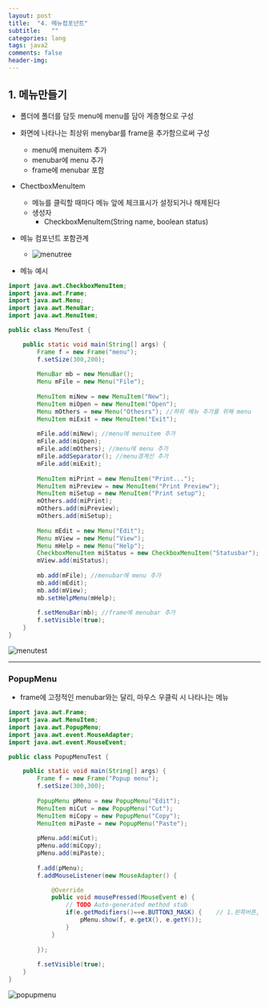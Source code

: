 ```yaml
---
layout: post
title:  "4. 메뉴컴포넌트"
subtitle:   ""
categories: lang
tags: java2
comments: false
header-img: 
---
```


## 1. 메뉴만들기
- 폴더에 폴더를 담듯 menu에 menu를 담아 계층형으로 구성
- 화면에 나타나는 최상위 menybar를 frame을 추가함으로써 구성
  - menu에 menuitem 추가
  - menubar에 menu 추가
  - frame에 menubar 포함
- ChectboxMenuItem
  - 메뉴를 클릭할 때마다 메뉴 앞에 체크표시가 설정되거나 해제된다
  - 생성자
    - CheckboxMenuItem(String name, boolean status)
- 메뉴 컴포넌트 포함관계   
  - ![menutree](https://user-images.githubusercontent.com/99188096/161675461-34c98802-1ee0-4ddd-a126-f0d55203d662.PNG)   

- 메뉴 예시   

```java
import java.awt.CheckboxMenuItem;
import java.awt.Frame;
import java.awt.Menu;
import java.awt.MenuBar;
import java.awt.MenuItem;

public class MenuTest {

	public static void main(String[] args) {
		Frame f = new Frame("menu");
		f.setSize(300,200);
		
		MenuBar mb = new MenuBar();
		Menu mFile = new Menu("File");
		
		MenuItem miNew = new MenuItem("New");
		MenuItem miOpen = new MenuItem("Open");
		Menu mOthers = new Menu("Othesrs"); //하위 메뉴 추가를 위해 menu
		MenuItem miExit = new MenuItem("Exit");
		
		mFile.add(miNew); //menu에 menuitem 추가
		mFile.add(miOpen);
		mFile.add(mOthers); //menu에 menu 추가
		mFile.addSeparator(); //menu경계선 추가
		mFile.add(miExit);
		
		MenuItem miPrint = new MenuItem("Print...");
		MenuItem miPreview = new MenuItem("Print Preview");
		MenuItem miSetup = new MenuItem("Print setup");
		mOthers.add(miPrint);
		mOthers.add(miPreview);
		mOthers.add(miSetup);
		
		Menu mEdit = new Menu("Edit");
		Menu mView = new Menu("View");
		Menu mHelp = new Menu("Help");
		CheckboxMenuItem miStatus = new CheckboxMenuItem("Statusbar");
		mView.add(miStatus);
		
		mb.add(mFile); //menubar에 menu 추가
		mb.add(mEdit);
		mb.add(mView);
		mb.setHelpMenu(mHelp);
		
		f.setMenuBar(mb); //frame에 menubar 추가
		f.setVisible(true);
	}
}

```
![menutest](https://user-images.githubusercontent.com/99188096/161676297-97e79de9-4d8d-4460-b5c5-2d7b0ae29b35.png)   

***
### PopupMenu
- frame에 고정적인 menubar와는 달리, 마우스 우클릭 시 나타나는 메뉴   

```java
import java.awt.Frame;
import java.awt.MenuItem;
import java.awt.PopupMenu;
import java.awt.event.MouseAdapter;
import java.awt.event.MouseEvent;

public class PopupMenuTest {

	public static void main(String[] args) {
		Frame f = new Frame("Popup menu");
		f.setSize(300,300);
		
		PopupMenu pMenu = new PopupMenu("Edit");
		MenuItem miCut = new PopupMenu("Cut");
		MenuItem miCopy = new PopupMenu("Copy");
		MenuItem miPaste = new PopupMenu("Paste");
		
		pMenu.add(miCut);
		pMenu.add(miCopy);
		pMenu.add(miPaste);
		
		f.add(pMenu);
		f.addMouseListener(new MouseAdapter() {

			@Override
			public void mousePressed(MouseEvent e) {
				// TODO Auto-generated method stub
				if(e.getModifiers()==e.BUTTON3_MASK) {    // 1.왼쪽버튼, 2.휠버튼, 3.오른쪽버튼
					pMenu.show(f, e.getX(), e.getY());
				}
			}
			
		});
		
		f.setVisible(true);
	}
}
```
![popupmenu](https://user-images.githubusercontent.com/99188096/161677259-ef1d695a-9727-4400-96e5-98c036649963.png)


